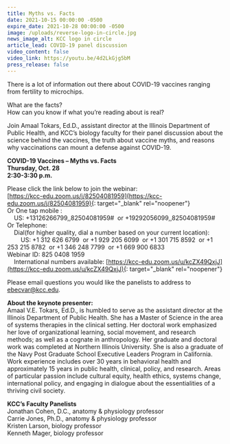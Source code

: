 ```yaml
---
title: Myths vs. Facts
date: 2021-10-15 00:00:00 -0500
expire_date: 2021-10-28 00:00:00 -0500
image: /uploads/reverse-logo-in-circle.jpg
news_image_alt: KCC logo in circle
article_lead: COVID-19 panel discussion
video_content: false
video_link: https://youtu.be/4d2LkGjg5bM
press_release: false
---
```

There is a lot of information out there about COVID-19 vaccines ranging from fertility to microchips.

What are the facts?<br>How can you know if what you’re reading about is real?

Join Amaal Tokars, Ed.D., assistant director at the Illinois Department of Public Health, and KCC’s biology faculty for their panel discussion about the science behind the vaccines, the truth about vaccine myths, and reasons why vaccinations can mount a defense against COVID-19.&nbsp;

**COVID-19 Vaccines – Myths vs. Facts<br>Thursday, Oct. 28<br>2:30-3:30 p.m.**

Please click the link below to join the webinar:<br>[https://kcc-edu.zoom.us/j/82504081959](https://kcc-edu.zoom.us/j/82504081959){: target="_blank" rel="noopener"}<br>Or One tap mobile :&nbsp;<br>&nbsp; &nbsp; US: +13126266799,,82504081959\# &nbsp;or +19292056099,,82504081959\#&nbsp;<br>Or Telephone:<br>&nbsp; &nbsp; Dial(for higher quality, dial a number based on your current location):<br>&nbsp; &nbsp; &nbsp; &nbsp; US: +1 312 626 6799 &nbsp;or +1 929 205 6099 &nbsp;or +1 301 715 8592 &nbsp;or +1 253 215 8782 &nbsp;or +1 346 248 7799 &nbsp;or +1 669 900 6833&nbsp;<br>Webinar ID: 825 0408 1959<br>&nbsp; &nbsp; International numbers available: [https://kcc-edu.zoom.us/u/kcZX49QxjJ](https://kcc-edu.zoom.us/u/kcZX49QxjJ){: target="_blank" rel="noopener"}

Please email questions you would like the panelists to address to [ebecvar@kcc.edu](mailto:ebecvar@kcc.edu).

**About the keynote presenter:**<br>Amaal V.E. Tokars, Ed.D., is humbled to serve as the assistant director at the Illinois Department of Public Health. She has a Master of Science in the area of systems therapies in the clinical setting. Her doctoral work emphasized her love of organizational learning, social movement, and research methods; as well as a cognate in anthropology. Her graduate and doctoral work was completed at Northern Illinois University. She is also a graduate of the Navy Post Graduate School Executive Leaders Program in California. Work experience includes over 30 years in behavioral health and approximately 15 years in public health, clinical, policy, and research. Areas of particular passion include cultural equity, health ethics, systems change, international policy, and engaging in dialogue about the essentialities of a thriving civil society.

**KCC’s Faculty Panelists**<br>Jonathan Cohen, D.C., anatomy & physiology professor<br>Carrie Jones, Ph.D., anatomy & physiology professor<br>Kristen Larson, biology professor<br>Kenneth Mager, biology professor
